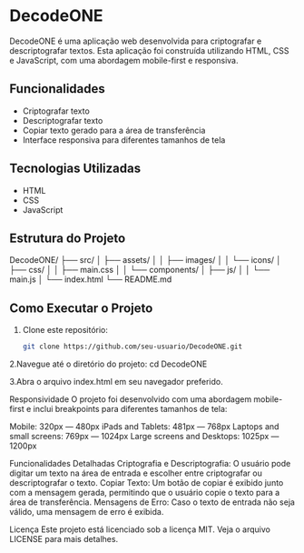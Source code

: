 # DecodeONE

DecodeONE é uma aplicação web desenvolvida para criptografar e descriptografar textos. Esta aplicação foi construída utilizando HTML, CSS e JavaScript, com uma abordagem mobile-first e responsiva.

## Funcionalidades

- Criptografar texto
- Descriptografar texto
- Copiar texto gerado para a área de transferência
- Interface responsiva para diferentes tamanhos de tela

## Tecnologias Utilizadas

- HTML
- CSS
- JavaScript

## Estrutura do Projeto
DecodeONE/
├── src/
│ ├── assets/
│ │ ├── images/
│ │ └── icons/
│ ├── css/
│ │ ├── main.css
│ │ └── components/
│ ├── js/
│ │ └── main.js
│ └── index.html
└── README.md

## Como Executar o Projeto

1. Clone este repositório:
   ```bash
   git clone https://github.com/seu-usuario/DecodeONE.git

2.Navegue até o diretório do projeto:
cd DecodeONE

3.Abra o arquivo index.html em seu navegador preferido.

Responsividade
O projeto foi desenvolvido com uma abordagem mobile-first e inclui breakpoints para diferentes tamanhos de tela:

Mobile: 320px — 480px
iPads and Tablets: 481px — 768px
Laptops and small screens: 769px — 1024px
Large screens and Desktops: 1025px — 1200px

Funcionalidades Detalhadas
Criptografia e Descriptografia: O usuário pode digitar um texto na área de entrada e escolher entre criptografar ou descriptografar o texto.
Copiar Texto: Um botão de copiar é exibido junto com a mensagem gerada, permitindo que o usuário copie o texto para a área de transferência.
Mensagens de Erro: Caso o texto de entrada não seja válido, uma mensagem de erro é exibida.

Licença
Este projeto está licenciado sob a licença MIT. Veja o arquivo LICENSE para mais detalhes.
